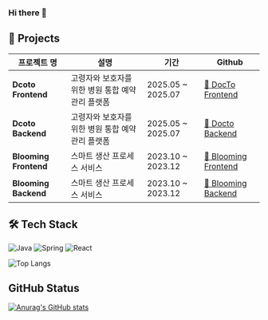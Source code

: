 ### Hi there 👋

## 💼 Projects

| 프로젝트 명 | 설명 | 기간 | Github |
|------|-------------|------------|------|
| **Dcoto Frontend** | 고령자와 보호자를 위한 병원 통합 예약 관리 플랫폼 | 2025.05 ~ 2025.07 | [🔗 DocTo Frontend](https://github.com/ssginc8-Phoenix/front-project.git) |
| **Dcoto Backend** | 고령자와 보호자를 위한 병원 통합 예약 관리 플랫폼 | 2025.05 ~ 2025.07 | [🔗 Docto Backend](https://github.com/ssginc8-Phoenix/back-project.git) |
| **Blooming Frontend** | 스마트 생산 프로세스 서비스 | 2023.10 ~ 2023.12 | [🔗 Blooming Frontend](https://github.com/OhSoomin812/Blooming_front.git) |
| **Blooming Backend** | 스마트 생산 프로세스 서비스 | 2023.10 ~ 2023.12 | [🔗 Blooming Backend](https://github.com/OhSoomin812/Blooming_back.git) |

## 🛠️ Tech Stack
![Java](https://img.shields.io/badge/Java-007396?style=flat&logo=java&logoColor=white)
![Spring](https://img.shields.io/badge/Spring-6DB33F?style=flat&logo=spring&logoColor=white)
![React](https://img.shields.io/badge/React-61DAFB?style=flat&logo=react&logoColor=black)

![Top Langs](https://github-readme-stats.vercel.app/api/top-langs/?username=anuraghazra&layout=compact)

## GitHub Status
[![Anurag's GitHub stats](https://github-readme-stats.vercel.app/api?username=OhSoomin812)](https://github.com/OhSoomin812/github-readme-stats)

<!--
**OhSoomin812/OhSoomin812** is a ✨ _special_ ✨ repository because its `README.md` (this file) appears on your GitHub profile.

Here are some ideas to get you started:

- 🔭 I’m currently working on ...
- 🌱 I’m currently learning ...
- 👯 I’m looking to collaborate on ...
- 🤔 I’m looking for help with ...
- 💬 Ask me about ...
- 📫 How to reach me: ...
- 😄 Pronouns: ...
- ⚡ Fun fact: ...
-->
